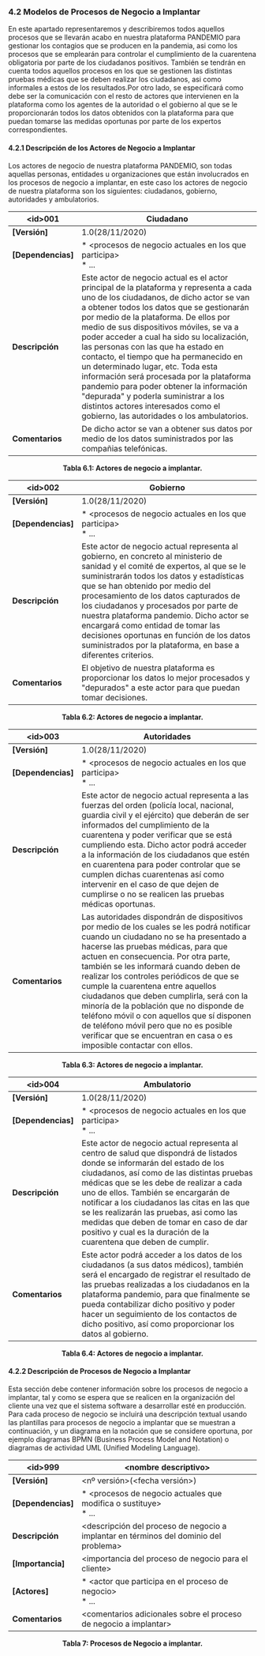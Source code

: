 ### 4.2 Modelos de Procesos de Negocio a Implantar

En este apartado representaremos y describiremos todos aquellos procesos que se llevarán acabo en nuestra plataforma PANDEMIO para gestionar los contagios que se producen en la pandemia, asi como los procesos que se emplearán para controlar el cumplimiento de la cuarentena obligatoria por parte de los ciudadanos positivos. También se tendrán en cuenta todos aquellos procesos en los que se gestionen las distintas pruebas médicas que se deben realizar los ciudadanos, asi como informales a estos de los resultados.Por otro lado, se especificará como debe ser la comunicación con el resto de actores que intervienen en la plataforma como los agentes de la autoridad o el gobierno al que se le proporcionarán todos los datos obtenidos con la plataforma para que puedan tomarse las medidas oportunas por parte de los expertos correspondientes.

#### 4.2.1 Descripción de los Actores de Negocio a Implantar
Los actores de negocio de nuestra plataforma PANDEMIO, son todas aquellas personas, entidades u organizaciones que están involucrados en los procesos de negocio a implantar, en este caso los actores de negocio de nuestra plataforma son los siguientes: ciudadanos, gobierno, autoridades y ambulatorios.

| **\<id>001** | Ciudadano |
| -- | -- |
| **[Versión]** | 1.0(28/11/2020) |
| **[Dependencias]** | * \<procesos de negocio actuales en los que participa> <br> * ... |
| **Descripción** | Este actor de negocio actual es el actor principal de la plataforma y representa a cada uno de los ciudadanos, de dicho actor se van a obtener todos los datos que se gestionarán por medio de la plataforma. De ellos por medio de sus dispositivos móviles, se va a poder acceder a cual ha sido su localización, las personas con las que ha estado en contacto, el tiempo que ha permanecido en un determinado lugar, etc. Toda esta información será procesada por la plataforma pandemio para poder obtener la información "depurada" y poderla suministrar a los distintos actores interesados como el gobierno, las autoridades o los ambulatorios.|
| **Comentarios** | De dicho actor se van a obtener sus datos por medio de los datos suministrados por las compañias telefónicas. |

<p align="center"> <b>Tabla 6.1: Actores de negocio a implantar.</b>

| **\<id>002** | Gobierno |
| -- | -- |
| **[Versión]** | 1.0(28/11/2020) |
| **[Dependencias]** | * \<procesos de negocio actuales en los que participa> <br> * ... |
| **Descripción** | Este actor de negocio actual representa al gobierno, en concreto al ministerio de sanidad y el comité de expertos, al que se le suministrarán todos los datos y estadísticas que se han obtenido por medio del procesamiento de los datos capturados de los ciudadanos y procesados por parte de nuestra plataforma pandemio. Dicho actor se encargará como entidad de tomar las decisiones oportunas en función de los datos suministrados por la plataforma, en base a diferentes criterios.
| **Comentarios** | El objetivo de nuestra plataforma es proporcionar los datos lo mejor procesados y "depurados" a este actor para que puedan tomar decisiones. |

<p align="center"> <b>Tabla 6.2: Actores de negocio a implantar.</b> 

| **\<id>003** | Autoridades |
| -- | -- |
| **[Versión]** | 1.0(28/11/2020) |
| **[Dependencias]** | * \<procesos de negocio actuales en los que participa> <br> * ... |
| **Descripción** | Este actor de negocio actual representa a las fuerzas del orden (policía local, nacional, guardia civil y el ejército) que deberán de ser informados del cumplimiento de la cuarentena y poder verificar que se está cumpliendo esta. Dicho actor podrá acceder a la información de los ciudadanos que estén en cuarentena para poder controlar que se cumplen dichas cuarentenas así como intervenir en el caso de que dejen de cumplirse o no se realicen las pruebas médicas oportunas.|
| **Comentarios** | Las autoridades dispondrán de dispositivos por medio de los cuales se les podrá notificar cuando un ciudadano no se ha presentado a hacerse las pruebas médicas, para que actuen en consecuencia. Por otra parte, también se les informará cuando deben de realizar los controles periódicos de que se cumple la cuarentena entre aquellos ciudadanos que deben cumplirla, será con la minoría de la población que no disponde de teléfono móvil o con aquellos que sí disponen de teléfono móvil pero que no es posible verificar que se encuentran en casa o es imposible contactar con ellos.|

<p align="center"> <b>Tabla 6.3: Actores de negocio a implantar.</b> </p>

| **\<id>004** | Ambulatorio |
| -- | -- |
| **[Versión]** | 1.0(28/11/2020) |
| **[Dependencias]** | * \<procesos de negocio actuales en los que participa> <br> * ... |
| **Descripción** | Este actor de negocio actual representa al centro de salud que dispondrá de listados donde se informarán del estado de los ciudadanos, así como de las distintas pruebas médicas que se les debe de realizar a cada uno de ellos. También se encargarán de notificar a los ciudadanos las citas en las que se les realizarán las pruebas, asi como las medidas que deben de tomar en caso de dar positivo y cual es la duración de la cuarentena que deben de cumplir.|
| **Comentarios** | Este actor podrá acceder a los datos de los ciudadanos (a sus datos médicos), también será el encargado de registrar el resultado de las pruebas realizadas a los ciudadanos en la plataforma pandemio, para que finalmente se pueda contabilizar dicho positivo y poder hacer un seguimiento de los contactos de dicho positivo, así como proporcionar los datos al gobierno. |

<p align="center"> <b>Tabla 6.4: Actores de negocio a implantar.</b> <br> </p>

#### 4.2.2 Descripción de Procesos de Negocio a Implantar
Esta sección debe contener información sobre los procesos de negocio a implantar, tal y como se espera que se realicen en la organización del cliente una vez que el sistema software a desarrollar esté en producción. Para cada proceso de negocio se incluirá una descripción textual usando las plantillas para procesos de negocio a implantar que se muestran a continuación, y un diagrama en la notación que se considere oportuna, por ejemplo diagramas BPMN (Business Process Model and Notation) o diagramas de actividad UML (Unified Modeling Language).

| **\<id>999** | \<nombre descriptivo> |
| -- | -- |
| **[Versión]** | <nº versión>(<fecha versión>) |
| **[Dependencias]** | * \<procesos de negocio actuales que modifica o sustituye> <br> * ... |
| **Descripción** | <descripción del proceso de negocio a implantar en términos del dominio del problema> |
| **[Importancia]** | \<importancia del proceso de negocio para el cliente> |
| **[Actores]** | * \<actor que participa en el proceso de negocio> <br> * ... |
| **Comentarios** | \<comentarios adicionales sobre el proceso de negocio a implantar> |

<p align="center"> <b>Tabla 7: Procesos de Negocio a implantar.</b> <br> </p>
